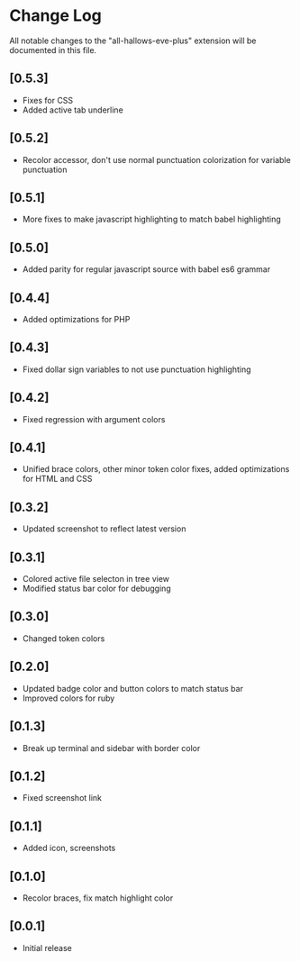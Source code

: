 # Change Log
All notable changes to the "all-hallows-eve-plus" extension will be documented in this file.

## [0.5.3]
- Fixes for CSS
- Added active tab underline

## [0.5.2]
- Recolor accessor, don't use normal punctuation colorization for variable punctuation

## [0.5.1]
- More fixes to make javascript highlighting to match babel highlighting

## [0.5.0]
- Added parity for regular javascript source with babel es6 grammar

## [0.4.4]
- Added optimizations for PHP

## [0.4.3]
- Fixed dollar sign variables to not use punctuation highlighting

## [0.4.2]
- Fixed regression with argument colors

## [0.4.1]
- Unified brace colors, other minor token color fixes, added optimizations for HTML and CSS

## [0.3.2]
- Updated screenshot to reflect latest version

## [0.3.1]
- Colored active file selecton in tree view
- Modified status bar color for debugging

## [0.3.0]
- Changed token colors

## [0.2.0]
- Updated badge color and button colors to match status bar
- Improved colors for ruby

## [0.1.3]
- Break up terminal and sidebar with border color

## [0.1.2]
- Fixed screenshot link

## [0.1.1]
- Added icon, screenshots

## [0.1.0]
- Recolor braces, fix match highlight color

## [0.0.1]
- Initial release
